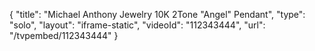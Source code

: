 {
    "title": "Michael Anthony Jewelry 10K 2Tone \"Angel\" Pendant",
    "type": "solo",
    "layout": "iframe-static",
    "videoId": "112343444",
    "url": "\/tvpembed\/112343444"
}
